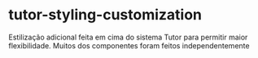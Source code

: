 # tutor-styling-customization
Estilização adicional feita em cima do sistema Tutor para permitir maior flexibilidade. Muitos dos componentes foram feitos independentemente
